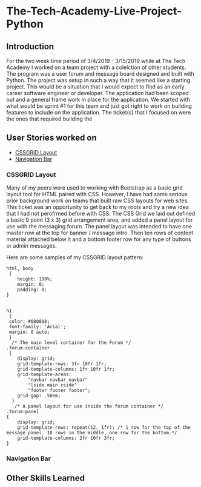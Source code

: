 # The-Tech-Academy-Live-Project-Python

## Introduction
For the two week time period of 3/4/2019 - 3/15/2019 while at The Tech Academy I worked on a team project with a colelction of other students.  The program was a user forum and message board designed and built with Python.
The project was setup in such a way that it seemed like a starting project.  This would be a situation that I would expect to find as an early career software engineer or developer.  The application had been scoped out and a general frame work in place for the application.  We started with what would be sprint #1 for this team and just got right to work on building features to include on the application.
The ticket(s) that I focused on were the ones that required building the 

## User Stories worked on

* [CSSGRID Layout](#cssgrid-layout)
* [Navigation Bar](#navigation-bar)

### CSSGRID Layout

Many of my peers were used to working with Bootstrap as a basic grid layout tool for HTML paired with CSS.  However, I have had some serious prior background work on teams that built raw CSS layouts for web sites.  This ticket was an opportunity to get back to my roots and try a new idea that I had not perofrmed before with CSS.  The CSS Grid we laid out defined a basic 9 point (3 x 3) grid arrangement area, and added a panel layout for use with the messaging forum.  The panel layout was intended to have one master row at the top for banner / message intro.  Then ten rows of content material attached below it and a bottom footer row for any type of buttons or admin messages.

Here are some samples of my CSSGRID layout pattern:


    html, body
     {
     	height: 100%;
        margin: 0;
        padding: 0; 
    }

     
    h1 
     {
     color: #080808;
     font-family: 'Arial';
     margin: 0 auto;
     } 
      /* The main level container for the Forum */
    .forum-container 
     {
        display: grid;
        grid-template-rows: 3fr 10fr 1fr;
        grid-template-columns: 1fr 10fr 1fr;
        grid-template-areas:
            "navbar navbar navbar"
            "lside main rside"
            "footer footer footer";
        grid-gap: .50em;
      }
       /* A panel layout for use inside the forum container */
    .forum-panel 
    {
        display: grid;
        grid-template-rows: repeat(12, 1fr); /* 1 row for the top of the message panel. 10 rows in the middle, one row for the bottom.*/
        grid-template-columns: 2fr 10fr 3fr; 
    }


### Navigation Bar



## Other Skills Learned
